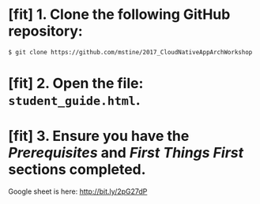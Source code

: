 # [fit] 1. Clone the following GitHub repository:

```
$ git clone https://github.com/mstine/2017_CloudNativeAppArchWorkshop
```

# [fit] 2. Open the file: `student_guide.html`.

# [fit] 3. Ensure you have the *Prerequisites* and *First Things First* sections completed.

Google sheet is here: http://bit.ly/2pG27dP
